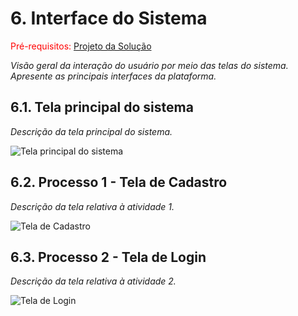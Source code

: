 
# 6. Interface do Sistema

<span style="color:red">Pré-requisitos: <a href="4-Projeto-Solucao.md"> Projeto da Solução</a></span>

_Visão geral da interação do usuário por meio das telas do sistema. Apresente as principais interfaces da plataforma._

## 6.1. Tela principal do sistema

_Descrição da tela principal do sistema._

![`Tela principal do sistema`](../docs/images/)


## 6.2. Processo 1 - Tela de Cadastro

_Descrição da tela relativa à atividade 1._

![Tela de Cadastro](../images/cadastro_screen.png)


## 6.3. Processo 2 - Tela de Login

_Descrição da tela relativa à atividade 2._

![Tela de Login](../images/login_screen.png)


